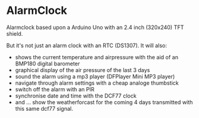 # AlarmClock
Alarmclock based upon a Arduino Uno with an 2.4 inch (320x240) TFT shield.

But it's not just an alarm clock with an RTC (DS1307). It will also:

- shows the current temperature and airpressure with the aid of an BMP180 digital barometer
- graphical display of the air pressure of the last 3 days
- sound the alarm using a mp3 player (DFPlayer Mini MP3 player)
- navigate through alarm settings with a cheap analoge thumbstick
- switch off the alarm with an PIR
- synchronise date and time with the DCF77 clock
- and ...
     show the weatherforcast for the coming 4 days transmitted with this same dcf77 signal.
